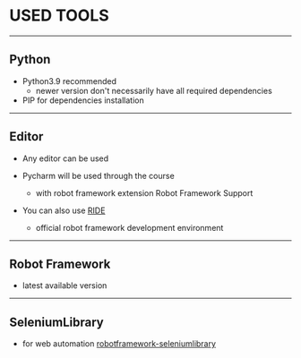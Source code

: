 # USED TOOLS

---

## Python

- Python3.9 recommended
  - newer version don't necessarily have all required dependencies 
- PIP for dependencies installation

---

## Editor

- Any editor can be used
- Pycharm will be used through the course
  - with robot framework extension  Robot Framework Support
  

- You can also use [RIDE](https://github.com/robotframework/RIDE)
  - official robot framework development environment


---

## Robot Framework

- latest available version

---

## SeleniumLibrary

- for web automation [robotframework-seleniumlibrary](https://pypi.org/project/robotframework-seleniumlibrary/)

